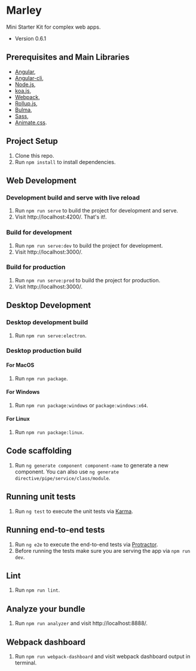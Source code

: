 # Marley

Mini Starter Kit for complex web apps.

* Version 0.6.1

## Prerequisites and Main Libraries

* [Angular](https://angular.io/),
* [Angular-cli](https://github.com/angular/angular-cli),
* [Node.js](https://nodejs.org/en/),
* [koa.js](http://koajs.com/),
* [Webpack](https://webpack.js.org/),
* [Rollup.js](https://rollupjs.org/),
* [Bulma](http://bulma.io/),
* [Sass](http://sass-lang.com/),
* [Animate.css](https://github.com/daneden/animate.css).

## Project Setup

1. Clone this repo.
2. Run `npm install` to install dependencies.

## Web Development

### Development build and serve with live reload
1. Run `npm run serve` to build the project for development and serve.
2. Visit http://localhost:4200/. That's it!.

### Build for development

1. Run `npm run serve:dev` to build the project for development.
2. Visit http://localhost:3000/.

### Build for production

1. Run `npm run serve:prod` to build the project for production.
2. Visit http://localhost:3000/.

## Desktop Development

### Desktop development build

1. Run `npm run serve:electron`.

### Desktop production build

#### For MacOS 
1. Run `npm run package`.

#### For Windows
1. Run `npm run package:windows` or `package:windows:x64`.

#### For Linux
1. Run `npm run package:linux`.

## Code scaffolding
1. Run `ng generate component component-name` to generate a new component. You can also use `ng generate directive/pipe/service/class/module`.

## Running unit tests
1. Run `ng test` to execute the unit tests via [Karma](https://karma-runner.github.io).

## Running end-to-end tests
1. Run `ng e2e` to execute the end-to-end tests via [Protractor](http://www.protractortest.org/).
2. Before running the tests make sure you are serving the app via `npm run dev`.

## Lint

1. Run `npm run lint`.

## Analyze your bundle

1. Run `npm run analyzer` and visit http://localhost:8888/.

## Webpack dashboard

1. Run `npm run webpack-dashboard` and visit webpack dashboard output in terminal.